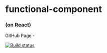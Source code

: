 # functional-component
### (on React)

GitHub Page -

[![Build status](https://ci.appveyor.com/api/projects/status/wpm5x5bbiabw25d5?svg=true)](https://ci.appveyor.com/project/dmiweb/functional-component)
